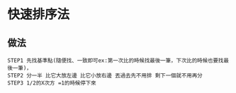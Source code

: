 # 快速排序法
## 做法
    STEP1 先找基準點(隨便找、一致即可ex:第一次比的時候找最後一筆，下次比的時候也要找最後一筆)，
    STEP2 分一半 比它大放左邊 比它小放右邊 丟過去先不用排 剩下一個就不用再分
    STEP3 1/2的X次方 =1的時候停下來
